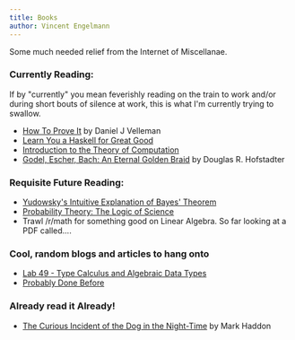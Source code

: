 ```yaml
---
title: Books
author: Vincent Engelmann
---
```


Some much needed relief from the Internet of Miscellanae.

### Currently Reading:

If by "currently" you mean feverishly reading on the train to work and/or during short bouts of silence at work, this is what I'm currently trying to swallow.

* [How To Prove It](http://www.amazon.com/How-Prove-It-Structured-Approach/dp/0521675995) by Daniel J Velleman
* [Learn You a Haskell for Great Good](http://learnyouahaskell.com/)
* [Introduction to the Theory of Computation](http://www.amazon.com/Introduction-Theory-Computation-Michael-Sipser/dp/113318779X)
* [Godel, Escher, Bach: An Eternal Golden Braid](http://www.amazon.com/G%C3%B6del-Escher-Bach-Eternal-Golden/dp/0465026567) by Douglas R. Hofstadter

### Requisite Future Reading:

* [Yudowsky's Intuitive Explanation of Bayes' Theorem](http://yudkowsky.net/rational/bayes)
* [Probability Theory: The Logic of Science](http://www.cambridge.org/us/academic/subjects/physics/theoretical-physics-and-mathematical-physics/probability-theory-logic-science)
* Trawl /r/math for something good on Linear Algebra. So far looking at a PDF called....

### Cool, random blogs and articles to hang onto

* [Lab 49 - Type Calculus and Algebraic Data Types](http://blog.lab49.com/archives/3011)
* [Probably Done Before](http://merrigrove.blogspot.com/?view=classic)

### Already read it Already! 
* [The Curious Incident of the Dog in the Night-Time](http://en.wikipedia.org/wiki/The_Curious_Incident_of_the_Dog_in_the_Night-Time) by Mark Haddon

